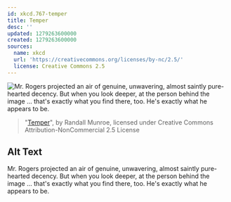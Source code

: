 ```yaml
---
id: xkcd.767-temper
title: Temper
desc: ''
updated: 1279263600000
created: 1279263600000
sources:
  name: xkcd
  url: 'https://creativecommons.org/licenses/by-nc/2.5/'
  license: Creative Commons 2.5
---
```

![Mr. Rogers projected an air of genuine, unwavering, almost saintly pure-hearted decency. But when you look deeper, at the person behind the image ... that's exactly what you find there, too. He's exactly what he appears to be.](https://imgs.xkcd.com/comics/temper.png)
> "[Temper](https://xkcd.com/767/)", by Randall Munroe, licensed under Creative Commons Attribution-NonCommercial 2.5 License

## Alt Text
Mr. Rogers projected an air of genuine, unwavering, almost saintly pure-hearted decency. But when you look deeper, at the person behind the image ... that's exactly what you find there, too. He's exactly what he appears to be.
